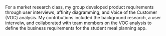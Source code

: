 For a market research class, my group developed product requirements through user interviews, affinity diagramming, and Voice of the Customer (VOC) analysis. My contributions included the background research, a user interveiw, and collaborated with team members on the VOC analysis to define the business requirements for the student meal planning app. 
